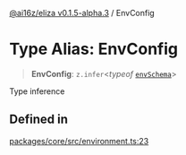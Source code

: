 [@ai16z/eliza v0.1.5-alpha.3](../index.md) / EnvConfig

# Type Alias: EnvConfig

> **EnvConfig**: `z.infer`\<*typeof* [`envSchema`](../variables/envSchema.md)\>

Type inference

## Defined in

[packages/core/src/environment.ts:23](https://github.com/BitPodAI/FungIPle/blob/main/packages/core/src/environment.ts#L23)
